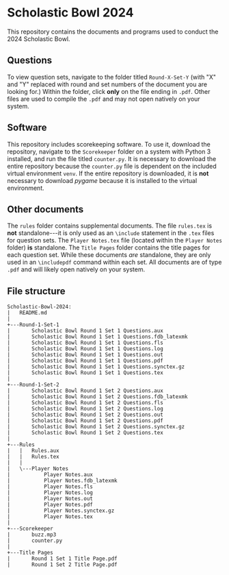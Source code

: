 # Scholastic Bowl 2024
This repository contains the documents and programs used to conduct the 2024 Scholastic Bowl.

## Questions
To view question sets, navigate to the folder titled `Round-X-Set-Y` (with "X" and "Y" replaced with round and set numbers of the document you are looking for.) Within the folder, click **only** on the file ending in `.pdf`. Other files are used to compile the `.pdf` and may not open natively on your system.

## Software
This repository includes scorekeeping software. To use it, download the repository, navigate to the `Scorekeeper` folder on a system with Python 3 installed, and run the file titled `counter.py`. It is necessary to download the entire repository because the `counter.py` file is dependent on the included virtual environment `venv`. If the entire repository is downloaded, it is **not** necessary to download *pygame* because it is installed to the virtual environment.

## Other documents
The `rules` folder contains supplemental documents. The file `rules.tex` is **not** standalone---it is only used as an `\include` statement in the `.tex` files for question sets. The `Player Notes.tex` file (located within the `Player Notes` folder) **is** standalone.
The `Title Pages` folder contains the title pages for each question set. While these documents *are* standalone, they are only used in an `\includepdf` command within each set. All documents are of type `.pdf` and will likely open natively on your system.

## File structure
    Scholastic-Bowl-2024:
    |   README.md
    |
    +---Round-1-Set-1
    |       Scholastic Bowl Round 1 Set 1 Questions.aux
    |       Scholastic Bowl Round 1 Set 1 Questions.fdb_latexmk
    |       Scholastic Bowl Round 1 Set 1 Questions.fls
    |       Scholastic Bowl Round 1 Set 1 Questions.log
    |       Scholastic Bowl Round 1 Set 1 Questions.out
    |       Scholastic Bowl Round 1 Set 1 Questions.pdf
    |       Scholastic Bowl Round 1 Set 1 Questions.synctex.gz
    |       Scholastic Bowl Round 1 Set 1 Questions.tex
    |
    +---Round-1-Set-2
    |       Scholastic Bowl Round 1 Set 2 Questions.aux
    |       Scholastic Bowl Round 1 Set 2 Questions.fdb_latexmk
    |       Scholastic Bowl Round 1 Set 2 Questions.fls
    |       Scholastic Bowl Round 1 Set 2 Questions.log
    |       Scholastic Bowl Round 1 Set 2 Questions.out
    |       Scholastic Bowl Round 1 Set 2 Questions.pdf
    |       Scholastic Bowl Round 1 Set 2 Questions.synctex.gz
    |       Scholastic Bowl Round 1 Set 2 Questions.tex
    |
    +---Rules
    |   |   Rules.aux
    |   |   Rules.tex
    |   |
    |   \---Player Notes
    |           Player Notes.aux
    |           Player Notes.fdb_latexmk
    |           Player Notes.fls
    |           Player Notes.log
    |           Player Notes.out
    |           Player Notes.pdf
    |           Player Notes.synctex.gz
    |           Player Notes.tex
    |
    +---Scorekeeper
    |       buzz.mp3
    |       counter.py
    |
    +---Title Pages
    |       Round 1 Set 1 Title Page.pdf
    |       Round 1 Set 2 Title Page.pdf
